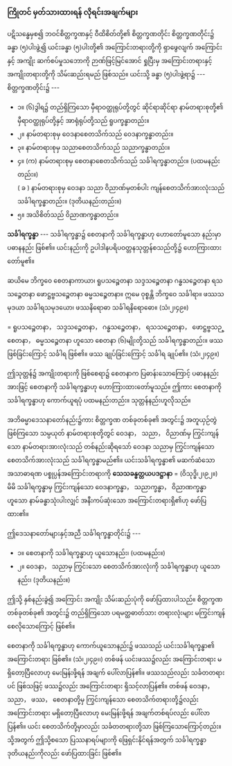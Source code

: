 ### ကြိုတင် မှတ်သားထားရန် လိုရင်းအချက်များ

ပဋိသန္ဓေမှစ၍ ဘဝင်စိတ္တက္ခဏနှင့် ဝီထိစိတ်တို့၏ စိတ္တက္ခဏတိုင်း စိတ္တက္ခဏတိုင်း၌ ခန္ဓာ (၅)ပါးဖွဲ့၍ ယင်းခန္ဓာ (၅)ပါးတို့၏ အကြောင်းတရားတို့ကို ရှာဖွေလျက် အကြောင်းနှင့် အကျိုး ဆက်စပ်မှုသဘောကို ဉာဏ်ဖြင့်မြင်အောင် ရှုပြီးမှ အကြောင်းတရားနှင့် အကျိုးတရားတို့ကို သိမ်းဆည်းရမည် ဖြစ်သည်။ 
ယင်းသို့ ခန္ဓာ (၅)ပါးဖွဲ့ရာ၌ --- စိတ္တက္ခဏတိုင်း၌ ---

- ၁။ (၆)ဒွါရ၌ တည်ရှိကြသော မှီရာဝတ္ထုရုပ်တို့တွင် ဆိုင်ရာဆိုင်ရာ နာမ်တရားစုတို့၏ မှီရာဝတ္ထုရုပ်တို့နှင့် အာရုံရုပ်တို့သည် ရူပက္ခန္ဓာတည်း။
- ၂။ နာမ်တရားစုမှ ဝေဒနာစေတသိက်သည် ဝေဒနာက္ခန္ဓာတည်း။
- ၃။ နာမ်တရားစုမှ သညာစေတသိက်သည် သညာက္ခန္ဓာတည်း။
- ၄။ (က) နာမ်တရားစုမှ စေတနာစေတသိက်သည် သင်္ခါရက္ခန္ဓာတည်း။ (ပထမနည်းတည်း။)  <br>( ခ ) နာမ်တရားစုမှ ဝေဒနာ သညာ ဝိညာဏ်မှတစ်ပါး ကျန်စေတသိက်အားလုံးသည် သင်္ခါရက္ခန္ဓာတည်း။ (ဒုတိယနည်းတည်း။)
- ၅။ အသိစိတ်သည် ဝိညာဏက္ခန္ဓာတည်း။

**သင်္ခါရက္ခန္ဓာ** --- သင်္ခါရက္ခန္ဓာ၌ စေတနာကို သင်္ခါရက္ခန္ဓာဟု ဟောတော်မူသော နည်းမှာ ပဓာနနည်း ဖြစ်၏။ 
ယင်းနည်းကို ဥပါဒါနပရိပဝတ္တနသုတ္တန်စသည်တို့၌ ဟောကြားထားတော်မူ၏။

ဆယိမေ ဘိက္ခဝေ စေတနာကာယာ၊ ရူပသဉ္စေတနာ သဒ္ဒသဉ္စေတနာ ဂန္ဓသဉ္စေတနာ ရသသဉ္စေတနာ ဖောဋ္ဌဗ္ဗသဉ္စေတနာ ဓမ္မသဉ္စေတနာ။ ဣမေ ဝုစ္စန္တိ ဘိက္ခဝေ သင်္ခါရာ။ ဖဿသမုဒယာ သင်္ခါရသမုဒယော၊ ဖဿနိရောဓာ သင်္ခါရနိရောဓော။ (သံ၊၂၊၄၉။)

= ရူပသဉ္စေတနာ， သဒ္ဒသဉ္စေတနာ， ဂန္ဓသဉ္စေတနာ， ရသသဉ္စေတနာ， ဖောဋ္ဌဗ္ဗသဉ္စေတနာ， ဓမ္မသဉ္စေတနာ ဟူသော စေတနာ (၆)မျိုးတို့သည် သင်္ခါရက္ခန္ဓာတည်း။ 
ဖဿ ဖြစ်ခြင်းကြောင့် သင်္ခါရ ဖြစ်၏။ 
ဖဿ ချုပ်ခြင်းကြောင့် သင်္ခါရ ချုပ်၏။ (သံ၊၂၊၄၉။)

ဤသုတ္တန်၌ အကျိုးတရားကို ဖြစ်စေရာ၌ စေတနာက ပြဓာန်းသောကြောင့် ပဓာနနည်းအားဖြင့် စေတနာကို သင်္ခါရက္ခန္ဓာဟု ဟောကြားထားတော်မူသည်။ 
ဤကား စေတနာကို သင်္ခါရက္ခန္ဓာဟု ကောက်ယူရပုံ ပထမနည်းတည်း။ 
သုတ္တန်နည်းဟူလိုသည်။

အဘိဓမ္မာဒေသနာတော်နည်း၌ကား စိတ္တက္ခဏ တစ်ခုတစ်ခု၏ အတွင်း၌ အတူယှဉ်တွဲ ဖြစ်ကြသော သမ္ပယုတ် နာမ်တရားစုတို့တွင် ဝေဒနာ， သညာ， ဝိညာဏ်မှ ကြွင်းကျန်သော နာမ်တရားအားလုံးသည် တစ်နည်းဆိုရသော် ဝေဒနာ သညာမှ ကြွင်းကျန်သော စေတသိက်အားလုံးသည် သင်္ခါရက္ခန္ဓာမည်၏။ 
ယင်းသင်္ခါရက္ခန္ဓာ၏ မဆက်ဆံသော အသာဓာရဏ ပစ္စုပ္ပန်အကြောင်းတရားကို **သေသခန္ဓတ္တယပဒဋ္ဌာနာ** = (ဝိသုဒ္ဓိ၊၂၊၉၂။) မိမိ သင်္ခါရက္ခန္ဓာမှ ကြွင်းကျန်သော ဝေဒနာက္ခန္ဓာ， သညာက္ခန္ဓာ， ဝိညာဏက္ခန္ဓာဟူသော နာမ်ခန္ဓာသုံးပါးလျှင် အနီးကပ်ဆုံးသော အကြောင်းတရားရှိ၏ဟု ဖော်ပြထား၏။

ဤဒေသနာတော်များနှင့်အညီ သင်္ခါရက္ခန္ဓာတိုင်း၌ ---

- ၁။ စေတနာကို သင်္ခါရက္ခန္ဓာဟု ယူသောနည်း၊ (ပထမနည်း။)
- ၂။ ဝေဒနာ， သညာမှ ကြွင်းသော စေတသိက်အားလုံးကို သင်္ခါရက္ခန္ဓာဟု ယူသောနည်း၊ (ဒုတိယနည်း။)

ဤသို့ နှစ်နည်းခွဲ၍ အကြောင်း အကျိုး သိမ်းဆည်းပုံကို ဖော်ပြထားပါသည်။ 
စိတ္တက္ခဏ တစ်ခုတစ်ခု၏ အတွင်း၌ တည်ရှိကြသော ပရမတ္ထဓာတ်သား တရားလုံးများ မကြွင်းကျန်စေလိုသောကြောင့် ဖြစ်၏။

စေတနာကို သင်္ခါရက္ခန္ဓာဟု ကောက်ယူသောနည်း၌ ဖဿသည် ယင်းသင်္ခါရက္ခန္ဓာ၏ အကြောင်းတရား ဖြစ်၏။ (သံ၊၂၊၄၉၊၊) 
တစ်ဖန် ယင်းဖဿ၌လည်း အကြောင်းတရား မရှိတော့ပြီလောဟု မေးမြန်းဖို့ရန် အချက် ပေါ်လာပြန်၏။ 
ဖဿသည်လည်း သင်္ခတတရားပင် ဖြစ်သဖြင့် ဖဿ၌လည်း အကြောင်းတရား ရှိသင့်လာပြန်၏။ 
တစ်ဖန် ဝေဒနာ， သညာ， ဖဿ， စေတနာတို့မှ ကြွင်းကျန်သော စေတသိက်တရားတို့၌လည်း အကြောင်းတရား မရှိတော့ပြီလောဟု မေးမြန်းဖို့ရန် အချက်တစ်ရပ်လည်း ပေါ်လာပြန်၏။ 
ယင်း စေတသိက်တို့မှာလည်း သင်္ခတတရားတို့သာ ဖြစ်ကြသောကြောင့်တည်း။ 
သို့အတွက် ဤသို့စသော ပြဿနာရပ်များကို ဖြေရှင်းနိုင်ရန်အတွက် သင်္ခါရက္ခန္ဓာ ဒုတိယနည်းကိုလည်း ဖော်ပြထားခြင်း ဖြစ်၏။

